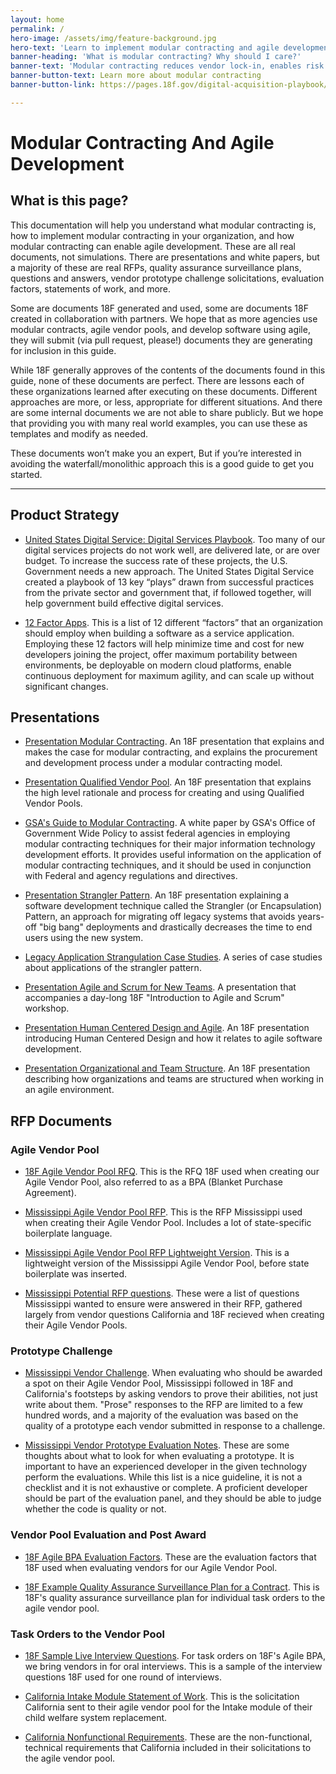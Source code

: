 ```yaml
---
layout: home
permalink: /
hero-image: /assets/img/feature-background.jpg
hero-text: 'Learn to implement modular contracting and agile development in your government organization.'
banner-heading: 'What is modular contracting? Why should I care?'
banner-text: 'Modular contracting reduces vendor lock-in, enables risk of failure, and consequences of failure while enabling continuous competition and allowing your end users to benefit from new software in weeks - not years. It does this by breaking up a massive software project into tiny chunks and issuing multiple smaller, faster, lower risk solicitations.'
banner-button-text: Learn more about modular contracting
banner-button-link: https://pages.18f.gov/digital-acquisition-playbook/

---
```

# Modular Contracting And Agile Development

## What is this page?

This documentation will help you understand what modular contracting is, how to implement modular contracting in your organization, and how modular contracting can enable agile development. These are all real documents, not simulations. There are presentations and white papers, but a majority of these are real RFPs, quality assurance surveillance plans, questions and answers, vendor prototype challenge solicitations, evaluation factors, statements of work, and more.

Some are documents 18F generated and used, some are documents 18F created in collaboration with partners. We hope that as more agencies use modular contracts, agile vendor pools, and develop software using agile, they will submit (via pull request, please!) documents they are generating for inclusion in this guide.

While 18F generally approves of the contents of the documents found in this guide, none of these documents are perfect. There are lessons each of these organizations learned after executing on these documents. Different approaches are more, or less, appropriate for different situations. And there are some internal documents we are not able to share publicly. But we hope that providing you with many real world examples, you can use these as templates and modify as needed.

These documents won’t make you an expert, But if you’re interested in avoiding the waterfall/monolithic approach this is a good guide to get you started.

---

## Product Strategy

* [United States Digital Service: Digital Services Playbook](https://playbook.cio.gov/). Too many of our digital services projects do not work well, are delivered late, or are over budget. To increase the success rate of these projects, the U.S. Government needs a new approach. The United States Digital Service created a playbook of 13 key “plays” drawn from successful practices from the private sector and government that, if followed together, will help government build effective digital services.

* [12 Factor Apps](https://12factor.net/). This is a list of 12 different “factors” that an organization should employ when building a software as a service application. Employing these 12 factors will help minimize time and cost for new developers joining the project, offer maximum portability between environments, be deployable on modern cloud platforms, enable continuous deployment for maximum agility, and can scale up without significant changes. 

## Presentations

* [Presentation Modular Contracting](https://github.com/18F/Modular-Contracting-And-Agile-Development/raw/master/pages/files/Presentation%20Modular%20Contracting.pdf). An 18F presentation that explains and makes the case for modular contracting, and explains the procurement and development process under a modular contracting model.

* [Presentation Qualified Vendor Pool](https://github.com/18F/Modular-Contracting-And-Agile-Development/raw/master/pages/files/Presentation%20Qualified%20Vendor%20Pool.pdf). An 18F presentation that explains the high level rationale and process for creating and using Qualified Vendor Pools.

* [GSA's Guide to Modular Contracting](https://github.com/18F/Modular-Contracting-And-Agile-Development/raw/master/pages/files/Modular%20Contracting%20Guide.pdf). A white paper by GSA's Office of Government Wide Policy  to assist federal agencies in employing modular contracting techniques for their major information technology development efforts. It provides useful information on the application of modular contracting techniques, and it should be used in conjunction with Federal and agency regulations and directives.

* [Presentation Strangler Pattern](https://github.com/18F/Modular-Contracting-And-Agile-Development/raw/master/pages/files/Presentation%20Strangler%20Pattern.pdf). An 18F presentation explaining a software development technique called the Strangler (or Encapsulation) Pattern, an approach for migrating off legacy systems that avoids years-off "big bang" deployments and drastically decreases the time to end users using the new system.

* [Legacy Application Strangulation Case Studies](http://paulhammant.com/2013/07/14/legacy-application-strangulation-case-studies/). A series of case studies about applications of the strangler pattern.

* [Presentation Agile and Scrum for New Teams](https://github.com/18F/Modular-Contracting-And-Agile-Development/raw/master/pages/files/Presentation%20Agile%20and%20Scrum%20for%20New%20Teams.pdf). A presentation that accompanies a day-long 18F "Introduction to Agile and Scrum" workshop. 

* [Presentation Human Centered Design and Agile](https://github.com/18F/Modular-Contracting-And-Agile-Development/raw/master/pages/files/Presentation%20Human%20Centered%20Design%20and%20Agile.pdf). An 18F presentation introducing Human Centered Design and how it relates to agile software development.

* [Presentation Organizational and Team Structure](https://github.com/18F/Modular-Contracting-And-Agile-Development/raw/master/pages/files/Presentation%20Organizational%20and%20Team%20Structure.pdf). An 18F presentation describing how organizations and teams are structured when working in an agile environment.

## RFP Documents

### Agile Vendor Pool

* [18F Agile Vendor Pool RFQ](https://github.com/18F/Modular-Contracting-And-Agile-Development/raw/master/pages/files/18F%20Agile%20Vendor%20Pool%20RFQ.docx). This is the RFQ 18F used when creating our Agile Vendor Pool, also referred to as a BPA (Blanket Purchase Agreement).

* [Mississippi Agile Vendor Pool RFP](https://github.com/18F/Modular-Contracting-And-Agile-Development/raw/master/pages/files/Mississippi%20Agile%20Vendor%20Pool%20RFP.docx). This is the RFP Mississippi used when creating their Agile Vendor Pool. Includes a lot of state-specific boilerplate language.

* [Mississippi Agile Vendor Pool RFP Lightweight Version](https://github.com/18F/Modular-Contracting-And-Agile-Development/raw/master/pages/files/Mississippi%20Agile%20Vendor%20Pool%20RFP%20Lightweight%20version.docx). This is a lightweight version of the Mississippi Agile Vendor Pool, before state boilerplate was inserted. 

* [Mississippi Potential RFP questions](https://github.com/18F/Modular-Contracting-And-Agile-Development/raw/master/pages/files/Mississippi%20Potential%20Vendor%20Questions%20for%20Vendor%20Pool%20RFP.xlsx). These were a list of questions Mississippi wanted to ensure were answered in their RFP, gathered largely from vendor questions California and 18F recieved when creating their Agile Vendor Pools.

### Prototype Challenge

* [Mississippi Vendor Challenge](https://github.com/18F/Modular-Contracting-And-Agile-Development/raw/master/pages/files/Mississippi%20Vendor%20Challenge.docx). When evaluating who should be awarded a spot on their Agile Vendor Pool, Mississippi followed in 18F and California's footsteps by asking vendors to prove their abilities, not just write about them. "Prose" responses to the RFP are limited to a few hundred words, and a majority of the evaluation was based on the quality of a prototype each vendor submitted in response to a challenge.

* [Mississippi Vendor Prototype Evaluation Notes](https://github.com/18F/Modular-Contracting-And-Agile-Development/raw/master/pages/files/18F%20Vendor%20Prototype%20Evaluation%20Notes.docx). These are some thoughts about what to look for when evaluating a prototype. It is important to have an experienced developer in the given technology perform the evaluations. While this list is a nice guideline, it is not a checklist and it is not exhaustive or complete. A proficient developer should be part of the evaluation panel, and they should be able to judge whether the code is quality or not.

### Vendor Pool Evaluation and Post Award

* [18F Agile BPA Evaluation Factors](https://github.com/18F/Modular-Contracting-And-Agile-Development/raw/master/pages/files/18F%20Agile%20BPA%20Evaluation%20Factors.docx). These are the evaluation factors that 18F used when evaluating vendors for our Agile Vendor Pool.

* [18F Example Quality Assurance Surveillance Plan for a Contract](https://github.com/18F/bpa-opm-eqip/blob/master/QASP.md). This is 18F's quality assurance surveillance plan for individual task orders to the agile vendor pool.

### Task Orders to the Vendor Pool

* [18F Sample Live Interview Questions](https://github.com/18F/Modular-Contracting-And-Agile-Development/raw/master/pages/files/18F%20Sample%20Live%20Interview%20Questions.docx). For task orders on 18F's Agile BPA, we bring vendors in for oral interviews. This is a sample of the interview questions 18F used for one round of interviews.

* [California Intake Module Statement of Work](https://github.com/18F/Modular-Contracting-And-Agile-Development/raw/master/pages/files/California%20Intake%20Module%20Statement%20of%20Work.docx). This is the solicitation California sent to their agile vendor pool for the Intake module of their child welfare system replacement.

* [California Nonfunctional Requirements](https://github.com/18F/Modular-Contracting-And-Agile-Development/raw/master/pages/files/California%20Nonfunctional%20Requirements.docx). These are the non-functional, technical requirements that California included in their solicitations to the agile vendor pool. 



